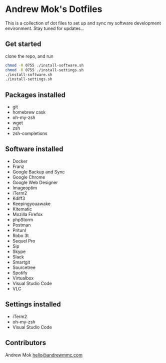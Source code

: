 # Andrew Mok's Dotfiles

This is a collection of dot files to set up and sync my software development environment. Stay tuned for updates...

## Get started

clone the repo, and run
``` bash
chmod -R 0755 ./install-software.sh
chmod -R 0755 ./install-settings.sh
./install-software.sh
./install-settings.sh
```

## Packages installed
* git
* homebrew cask
* oh-my-zsh
* wget
* zsh
* zsh-completions

## Software installed
* Docker
* Franz
* Google Backup and Sync
* Google Chrome
* Google Web Designer
* Imageoptim
* iTerm2
* Kdiff3
* Keepingyouawake
* Kitematic
* Mozilla Firefox
* phpStorm
* Postman
* Pritunl
* Robo 3t
* Sequel Pro
* Sip
* Skype
* Slack
* Smartgit
* Sourcetree
* Spotify
* Virtualbox
* Visual Studio Code
* VLC

## Settings installed
* iTerm2
* oh-my-zsh
* Visual Studio Code

## Contributors

Andrew Mok <hello@andrewmmc.com>
